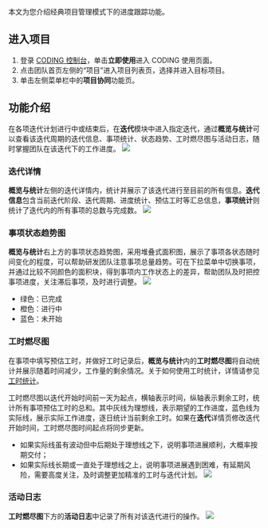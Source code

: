 本文为您介绍经典项目管理模式下的进度跟踪功能。


## 进入项目
1. 登录 [CODING 控制台](https://console.cloud.tencent.com/coding)，单击**立即使用**进入 CODING 使用页面。
2. 点击团队首页左侧的“项目”进入项目列表页，选择并进入目标项目。
3. 单击左侧菜单栏中的**项目协同**功能页。

## 功能介绍

在各项迭代计划进行中或结束后，在**迭代**模块中进入指定迭代，通过**概览与统计**可以查看该迭代周期的迭代信息、事项统计、状态趋势、工时燃尽图与活动日志，随时掌握团队在该迭代下的工作进度。
![](https://main.qcloudimg.com/raw/eaac4ec52d6404fef57b02b77373e3c0.png)

### 迭代详情[](#detail)

**概览与统计**左侧的迭代详情内，统计并展示了该迭代进行至目前的所有信息。**迭代信息**包含当前迭代阶段、迭代周期、进度统计、预估工时等汇总信息，**事项统计**则统计了迭代内的所有事项的总数与完成数。
![](https://main.qcloudimg.com/raw/de1651e3704754c396f30e8c00b53e4a.png)

### 事项状态趋势图[](#trend-chart)

**概览与统计**右上方的事项状态趋势图，采用堆叠式面积图，展示了事项各状态随时间变化的程度，可以帮助研发团队注意事项总量趋势。可在下拉菜单中切换事项，并通过比较不同颜色的面积块，得到事项内工作状态上的差异，帮助团队及时把控事项进度，关注滞后事项，及时进行调整。
![](https://main.qcloudimg.com/raw/40ae78284d72ad7d6069657c1c6291ef.png)
<dx-alert infotype="explain" title="颜色说明">
<ul style = "margin-bottom: 0px;">
<li>绿色：已完成</li>
<li>橙色：进行中</li>
<li>蓝色：未开始</li>
</ul>
</dx-alert>


### 工时燃尽图[](#burndown-chart)

在事项中填写预估工时，并做好工时记录后，**概览与统计**内的**工时燃尽图**将自动统计并展示随着时间减少，工作量的剩余情况。关于如何使用工时统计，详情请参见 [工时统计](https://cloud.tencent.com/document/product/1113/58835)。

工时燃尽图以迭代开始时间前一天为起点，横轴表示时间，纵轴表示剩余工时，统计所有事项预估工时的总和。其中灰线为理想线，表示期望的工作进度，蓝色线为实际线，展示实际工作进度，逐日统计当前剩余工时。如果在**迭代**详情页修改迭代开始时间，工时燃尽图时间起点将同步更新。
-   如果实际线虽有波动但中后期处于理想线之下，说明事项进展顺利，大概率按期交付；
-   如果实际线长期或一直处于理想线之上，说明事项进展遇到困难，有延期风险，需要高度关注，及时调整更加精准的工时与迭代计划。
![](https://main.qcloudimg.com/raw/f7e1abc6c08c8f51491c0231683aec4b.png)

### 活动日志[](#activity-log)

**工时燃尽图**下方的**活动日志**中记录了所有对该迭代进行的操作。
![](https://main.qcloudimg.com/raw/49e16533eaf894da9123cab38f0682ac.png)
